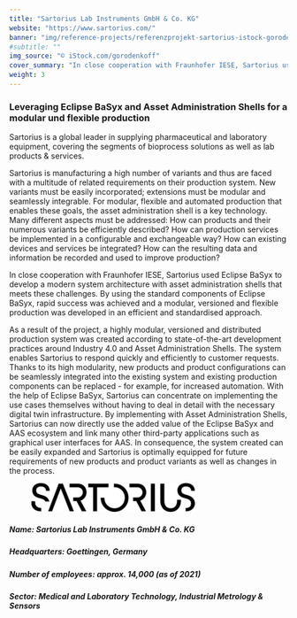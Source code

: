 ```yaml
---
title: "Sartorius Lab Instruments GmbH & Co. KG"
website: "https://www.sartorius.com/"
banner: "img/reference-projects/referenzprojekt-sartorius-istock-gorodenkoff-fraunhofer-iese.jpg"
#subtitle: ""
img_source: "© iStock.com/gorodenkoff"
cover_summary: "In close cooperation with Fraunhofer IESE, Sartorius used Eclipse BaSyx to develop a modern system architecture with asset administration shells that supports the manufacturing of a high number of product variants. By using the standard components of Eclipse BaSyx, rapid success was achieved and a modular, versioned and flexible production was developed in an efficient and standardized approach."
weight: 3
---
```


<div class="row">
  <div class=""><h3>Leveraging Eclipse BaSyx and Asset Administration Shells for a modular und flexible production</h3></div>
  <p>Sartorius is a global leader in supplying pharmaceutical and laboratory equipment, covering the segments of bioprocess solutions as well as lab products & services. </p>
  <p>Sartorius is manufacturing a high number of variants and thus are faced with a multitude of related requirements on their production system. New variants must be easily incorporated; extensions must be modular and seamlessly integrable. For modular, flexible and automated production that enables these goals, the asset administration shell is a key technology. Many different aspects must be addressed: How can products and their numerous variants be efficiently described? How can production services be implemented in a configurable and exchangeable way? How can existing devices and services be integrated? How can the resulting data and information be recorded and used to improve production?</p>
  <p>In close cooperation with Fraunhofer IESE, Sartorius used Eclipse BaSyx to develop a modern system architecture with asset administration shells that meets these challenges.  By using the standard components of Eclipse BaSyx, rapid success was achieved and a modular, versioned and flexible production was developed in an efficient and standardised approach. </p>
  <p>As a result of the project, a highly modular, versioned and distributed production system was created according to state-of-the-art development practices around Industry 4.0 and Asset Administration Shells. The system enables Sartorius to respond quickly and efficiently to customer requests. Thanks to its high modularity, new products and product configurations can be seamlessly integrated into the existing system and existing production components can be replaced - for example, for increased automation. With the help of Eclipse BaSyx, Sartorius can concentrate on implementing the use cases themselves without having to deal in detail with the necessary digital twin infrastructure. By implementing with Asset Administration Shells, Sartorius can now directly use the added value of the Eclipse BaSyx and AAS ecosystem and link many other third-party applications such as graphical user interfaces for AAS. In consequence, the system created can be easily expanded and Sartorius is optimally equipped for future requirements of new products and product variants as well as changes in the process.</p>
</div>
<!--
<div style="display: flex; align-items: stretch;  width: 100%; height: 100%;">
  <div style="display: flex;">
    <img src="img/Sartorius_logo.png" width="70%" style="margin-top: 20px; margin-botton:50px; object-fit: contain;"/>
  </div>
</div>
-->
<div class="row" style="padding-bottom:15px;">
    <figure class="img-right"><img src="./img/Sartorius_logo.png"></figure>
    <h5>Name:                Sartorius Lab Instruments GmbH & Co. KG</h5>
    <h5>Headquarters:        Goettingen, Germany</h5>
    <h5>Number of employees: approx. 14,000 (as of 2021)</h5>
    <h5>Sector:              Medical and Laboratory Technology, Industrial Metrology & Sensors</h5>
</div>